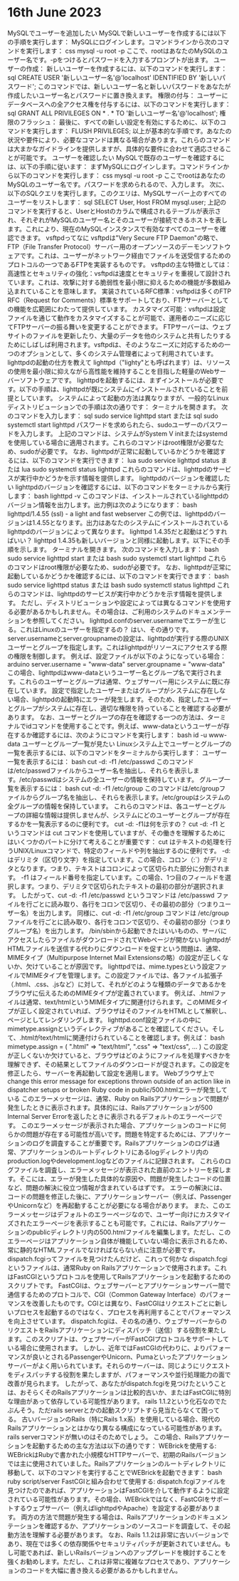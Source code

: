 # 16th June 2023
MySQLでユーザーを追加したい
MySQLで新しいユーザーを作成するには以下の手順を実行します：
MySQLにログインします。コマンドラインから次のコマンドを実行します：
css
mysql -u root -p
ここで、rootはあなたのMySQLのユーザー名です。-pをつけるとパスワードを入力するプロンプトが出ます。
ユーザーの作成：
新しいユーザーを作成するには、以下のコマンドを実行します：
sql
CREATE USER '新しいユーザー名'@'localhost' IDENTIFIED BY '新しいパスワード';
このコマンドでは、新しいユーザー名と新しいパスワードをあなたが作成したいユーザー名とパスワードに置き換えます。
権限の付与：
ユーザーにデータベースへの全アクセス権を付与するには、以下のコマンドを実行します：
sql
GRANT ALL PRIVILEGES ON * . * TO '新しいユーザー名'@'localhost';
権限のフラッシュ：
最後に、すべての新しい設定を有効にするために、以下のコマンドを実行します：
FLUSH PRIVILEGES;
以上が基本的な手順です。あなたの状況や要件により、必要なコマンドは異なる場合があります。これらのコマンドは大まかなガイドラインを提供しますが、具体的な要件に合わせて適応させることが可能です。
ユーザーを確認したい
MySQLで既存のユーザーを確認するには、以下の手順に従います：
まずMySQLにログインします。コマンドラインから以下のコマンドを実行します：
css
mysql -u root -p
ここでrootはあなたのMySQLのユーザー名です。パスワードを求められるので、入力します。
次に、以下のSQLクエリを実行します。このクエリは、MySQLサーバー上のすべてのユーザーをリストします：
sql
SELECT User, Host FROM mysql.user;
上記のコマンドを実行すると、UserとHostのカラムで構成されるテーブルが表示され、それぞれがMySQLのユーザー名とそのユーザーが接続できるホストを表します。これにより、現在のMySQLインスタンスで有効なすべてのユーザーを確認できます。
vsftpdってなに
vsftpdは"Very Secure FTP Daemon"の略で、FTP（File Transfer Protocol）サーバー用のオープンソースのデーモンソフトウェアです。これは、ユーザーがネットワーク経由でファイルを送受信するためのプロトコルの一つであるFTPを実装するものです。
vsftpdの主な特徴としては：
高速性とセキュリティの強化：vsftpdは速度とセキュリティを重視して設計されています。これは、攻撃に対する脆弱性を最小限に抑えるための機能が多数組み込まれていることを意味します。
実装されているRFC標準：vsftpdは多くのFTP RFC（Request for Comments）標準をサポートしており、FTPサーバーとしての機能を広範囲にわたって提供しています。
カスタマイズ可能：vsftpdは設定ファイルを通じて動作をカスタマイズすることが可能で、運用者のニーズに応じてFTPサーバーの振る舞いを変更することができます。
FTPサーバーは、ウェブサイトのファイルを更新したり、大量のデータを他のシステムと共有したりするためにしばしば利用されます。vsftpdは、そのようなニーズに対応するための一つのオプションとして、多くのシステム管理者によって利用されています。
lighttpdの起動の仕方を教えて
lighttpd（"lighty"とも呼ばれます）は、リソースの使用を最小限に抑えながら高性能を維持することを目指した軽量のWebサーバーソフトウェアです。
lighttpdを起動するには、まずインストールが必要です。以下の手順は、lighttpdが既にシステムにインストールされていることを前提としています。
システムによって起動の方法は異なりますが、一般的なLinuxディストリビューションでの手順は次の通りです：
ターミナルを開きます。
次のコマンドを入力します：
sql
sudo service lighttpd start
または
sql
sudo systemctl start lighttpd
パスワードを求められたら、sudoユーザーのパスワードを入力します。
上記のコマンドは、システムがSystem V initまたはsystemdを使用している場合に適用されます。これらのコマンドはroot権限が必要なため、sudoが必要です。
なお、lighttpdが正常に起動しているかどうかを確認するには、以下のコマンドを実行できます：
lua
sudo service lighttpd status
または
lua
sudo systemctl status lighttpd
これらのコマンドは、lighttpdのサービスが実行中かどうかを示す情報を提供します。
lighttpdのバージョンを確認したい
lighttpdのバージョンを確認するには、以下のコマンドをターミナルから実行します：
bash
lighttpd -v
このコマンドは、インストールされているlighttpdのバージョン情報を出力します。出力例は次のようになります：
bash
lighttpd/1.4.55 (ssl) - a light and fast webserver
この例では、lighttpdのバージョンは1.4.55となります。出力はあなたのシステムにインストールされているlighttpdのバージョンによって異なります。
lighttpd 1.4.35だと起動はどうすればいい？
lighttpd 1.4.35も新しいバージョンと同様に起動します。以下にその手順を示します。
ターミナルを開きます。
次のコマンドを入力します：
bash
sudo service lighttpd start
または
bash
sudo systemctl start lighttpd
これらのコマンドはroot権限が必要なため、sudoが必要です。
なお、lighttpdが正常に起動しているかどうかを確認するには、以下のコマンドを実行できます：
bash
sudo service lighttpd status
または
bash
sudo systemctl status lighttpd
これらのコマンドは、lighttpdのサービスが実行中かどうかを示す情報を提供します。
ただし、ディストリビューションや設定によっては異なるコマンドを使用する必要があるかもしれません。その場合は、ご利用のシステムのドキュメンテーションを参照してください。
lighttpd.confのserver.usernameでエラーが生じる。これはLinuxのユーザーを指定するの？
はい、その通りです。server.usernameとserver.groupnameの設定は、lighttpdが実行する際のUNIXユーザーとグループを指定します。これはlighttpdがリソースにアクセスする際の権限を制御します。
例えば、設定ファイルが以下のようになっている場合：
arduino
server.username = "www-data"
server.groupname = "www-data"
この場合、lighttpdはwww-dataというユーザー名とグループ名で実行されます。これらのユーザーとグループは通常、ウェブサーバー用にシステムに既に存在しています。
設定で指定したユーザーまたはグループがシステムに存在しない場合、lighttpdの起動時にエラーが発生します。そのため、指定したユーザーとグループがシステムに存在し、適切な権限を持っていることを確認する必要があります。
なお、ユーザーとグループの存在を確認する一つの方法は、ターミナルでidコマンドを使用することです。例えば、www-dataというユーザーが存在するか確認するには、次のようにコマンドを実行します：
bash
id -u www-data
ユーザーとグループ一覧が見たい
Linuxシステム上でユーザーとグループの一覧を表示するには、以下のコマンドをターミナルから実行します：
ユーザー一覧を表示するには：
bash
cut -d: -f1 /etc/passwd
このコマンドは/etc/passwdファイルからユーザー名を抽出し、それらを表示します。/etc/passwdはシステムの全ユーザーの情報を保持しています。
グループ一覧を表示するには：
bash
cut -d: -f1 /etc/group
このコマンドは/etc/groupファイルからグループ名を抽出し、それらを表示します。/etc/groupはシステムの全グループの情報を保持しています。
これらのコマンドは、各ユーザーとグループの詳細な情報は提供しませんが、システムにどのユーザーとグループが存在するかを一覧表示するのに便利です。
cut -d: -f1は何を示すの？
cut -d: -f1 というコマンドは cut コマンドを使用していますが、その働きを理解するためにはいくつかのパートに分けて考えることが重要です：
cut はテキストの処理を行うUNIX/Linuxコマンドで、特定のフィールドや列を抽出するのに便利です。
-d: はデリミタ（区切り文字）を指定しています。この場合、コロン（:`）がデリミタとなります。つまり、テキストはコロンによって区切られた部分に分割されます。
-f1 はフィールド番号を指定しています。この場合、1つ目のフィールドを選択します。つまり、デリミタで区切られたテキストの最初の部分が選択されます。
したがって、cut -d: -f1 /etc/passwd というコマンドは /etc/passwd ファイルを行ごとに読み取り、各行をコロンで区切り、その最初の部分（つまりユーザー名）を出力します。
同様に、cut -d: -f1 /etc/group コマンドは /etc/group ファイルを行ごとに読み取り、各行をコロンで区切り、その最初の部分（つまりグループ名）を出力します。
/bin/sbinから起動できたはいいものの、サーバにアクセスしたらファイルがダウンロードされてWebページが開かない
lighttpdがHTMLファイルを送信する代わりにダウンロードを促すという問題は、通常、MIMEタイプ（Multipurpose Internet Mail Extensionsの略）の設定が正しくないか、欠けていることが原因です。
lighttpdでは、mime.typesという設定ファイルでMIMEタイプを管理します。この設定ファイルでは、各ファイル拡張子（.html、.css、.jsなど）に対して、それがどのような種類のデータであるかをブラウザに伝えるためのMIMEタイプが定義されています。
例えば、.htmlファイルは通常、text/htmlというMIMEタイプに関連付けられます。このMIMEタイプが正しく設定されていれば、ブラウザはそのファイルをHTMLとして解釈し、ページとしてレンダリングします。
lighttpd.conf設定ファイルの中にmimetype.assignというディレクティブがあることを確認してください。そして、.htmlがtext/htmlに関連付けられていることを確認します。例えば：
bash
mimetype.assign = (
  ".html" => "text/html",
  ".css" => "text/css",
  ...
)
この設定が正しくないか欠けていると、ブラウザはどのようにファイルを処理すべきかを理解できず、その結果としてファイルのダウンロードが促されます。この設定を修正したら、サーバーを再起動して設定を適用します。
Webブラウザ上でchange this error message for exceptions thrown outside of an action like in dispatcher setups or broken Ruby code in public/500.htmlエラーが発生している
このエラーメッセージは、通常、Ruby on Railsアプリケーションで問題が発生したときに表示されます。具体的には、Railsアプリケーションが500 Internal Server Errorを返したときに表示されるデフォルトのエラーページです。
このエラーメッセージが表示された場合、アプリケーションのコードに何らかの問題が存在する可能性が高いです。問題を特定するためには、アプリケーションのログを調査することが重要です。Railsアプリケーションのログは通常、アプリケーションのルートディレクトリにあるlogディレクトリ内のproduction.logやdevelopment.logなどのファイルに記録されます。
これらのログファイルを調査し、エラーメッセージが表示された直前のエントリーを探します。そこには、エラーが発生した具体的な原因や、問題が発生したコードの位置など、問題の解決に役立つ情報が含まれているはずです。
エラーの解決には、コードの問題を修正した後に、アプリケーションサーバー（例えば、PassengerやUnicornなど）を再起動することが必要になる場合があります。
また、このエラーメッセージはデフォルトのエラーページなので、ユーザー向けにカスタマイズされたエラーページを表示することも可能です。これには、Railsアプリケーションのpublicディレクトリ内の500.htmlファイルを編集します。ただし、このエラーページはアプリケーション自体が機能していない場合に表示されるため、常に静的なHTMLファイルでなければならない点に注意が必要です。
dispatch.fcgiってファイルを見つけたんだけど、これって何かな
dispatch.fcgiというファイルは、通常Ruby on Railsアプリケーションで使用されます。これはFastCGIというプロトコルを使用してRailsアプリケーションを起動するためのスクリプトです。
FastCGIは、ウェブサーバーとアプリケーションサーバー間で通信するためのプロトコルで、CGI（Common Gateway Interface）のパフォーマンスを改善したものです。CGIとは異なり、FastCGIはリクエストごとに新しいプロセスを起動するのではなく、プロセスを再利用することでパフォーマンスを向上させています。
dispatch.fcgiは、その名の通り、ウェブサーバーからのリクエストをRailsアプリケーションにディスパッチ（送信）する役割を果たします。このスクリプトは、ウェブサーバーがFastCGIプロトコルをサポートしている場合に使用されます。
しかし、近年ではFastCGIの代わりに、よりパフォーマンスが良いとされるPassengerやUnicorn、Pumaといったアプリケーションサーバーがよく用いられています。それらのサーバーは、同じようにリクエストをディスパッチする役割を果たしますが、パフォーマンスや並行処理能力の面で改善が見られます。
したがって、あなたがdispatch.fcgiを見つけたということは、おそらくそのRailsアプリケーションは比較的古いか、またはFastCGIに特別な理由があって依存している可能性があります。
rails 1.1.2という化石なのでたぶんそう。ただrails serverとかの起動スクリプトすら見当たらなくて困ってる。
古いバージョンのRails（特にRails 1.x系）を使用している場合、現代のRailsアプリケーションとはかなり異なる構成になっている可能性があります。rails serverコマンドが無いのはそのためでしょう。
この場合、Railsアプリケーションを起動するための主な方法は以下の通りです：
WEBrickを使用する: WEBrickはRubyで書かれた小規模なHTTPサーバーで、初期のRailsバージョンでは主に使用されていました。Railsアプリケーションのルートディレクトリに移動して、以下のコマンドを実行することでWEBrickを起動できます：
bash
ruby script/server
FastCGIと組み合わせて使用する: dispatch.fcgiファイルを見つけたのであれば、アプリケーションはFastCGIを介して動作するように設定されている可能性があります。その場合、WEBrickではなく、FastCGIをサポートするウェブサーバー（例えばlighttpdやApache）を設定する必要があります。
両方の方法で問題が発生する場合は、Railsアプリケーションのドキュメンテーションを確認するか、アプリケーションのソースコードを調査して、その起動方法を理解する必要があります。
なお、Rails 1.1.2は非常に古いバージョンであり、現在では多くの依存関係やセキュリティパッチが更新されていません。もし可能であれば、新しいRailsバージョンへのアップグレードを検討することを強くお勧めします。ただし、これは非常に複雑なプロセスであり、アプリケーションのコードを大幅に書き換える必要があるかもしれません。
